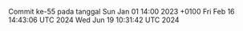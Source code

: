 Commit ke-55 pada tanggal Sun Jan 01 14:00 2023 +0100
Fri Feb 16 14:43:06 UTC 2024
Wed Jun 19 10:31:42 UTC 2024
